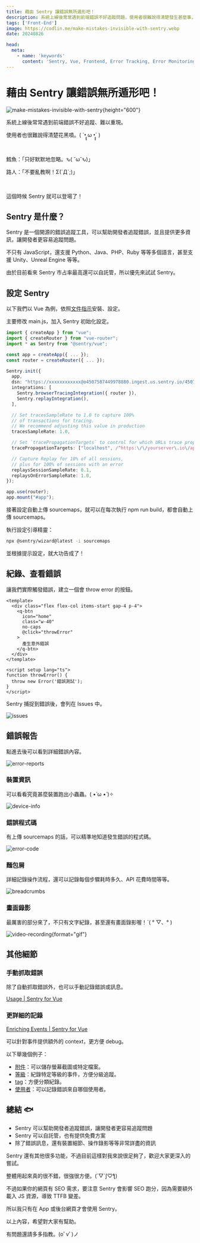 ```yaml
---
title: 藉由 Sentry 讓錯誤無所遁形吧！
description: 系統上線後常常遇到前端錯誤不好追蹤問題，使用者很難說得清楚發生甚麼事，Sentry 可以協助記錄錯誤，並且提供更多資訊，讓開發者更容易追蹤問題。
tags: ['Front-End']
image: https://codlin.me/make-mistakes-invisible-with-sentry.webp
date: 20240826

head:
  meta:
    - name: 'keywords'
      content: 'Sentry, Vue, Frontend, Error Tracking, Error Monitoring, 錯誤追蹤, 前端'
---
```


# 藉由 Sentry 讓錯誤無所遁形吧！

![make-mistakes-invisible-with-sentry](/make-mistakes-invisible-with-sentry.webp){height="600"}

系統上線後常常遇到前端錯誤不好追蹤、難以重現。

使用者也很難說得清楚花黑噴。( ´•̥̥̥ ω •̥̥̥` )

<br>

鱈魚：「只好默默地忽略。ԅ( ˘ω˘ԅ)」

路人：「不要亂教啊！Σ(ˊДˋ;)」

<br>

這個時候 Sentry 就可以登場了！

## Sentry 是什麼？

Sentry 是一個開源的錯誤追蹤工具，可以幫助開發者追蹤錯誤，並且提供更多資訊，讓開發者更容易追蹤問題。

不只有 JavaScript，還支援 Python、Java、PHP、Ruby 等等多個語言，甚至支援 Unity、Unreal Engine 等等。

由於目前看來 Sentry 市占率最高還可以自託管，所以優先來試試 Sentry。

## 設定 Sentry

以下我們以 Vue 為例，依照[文件指示](https://docs.sentry.io/platforms/javascript/guides/vue/#install)安裝、設定。

主要修改 main.js，加入 Sentry 初始化設定。

```ts
import { createApp } from "vue";
import { createRouter } from "vue-router";
import * as Sentry from "@sentry/vue";

const app = createApp({ ... });
const router = createRouter({ ... });

Sentry.init({
  app,
  dsn: "https://xxxxxxxxxxxx@o4507587449978880.ingest.us.sentry.io/4507824142942208",
  integrations: [
    Sentry.browserTracingIntegration({ router }),
    Sentry.replayIntegration(),
  ],

  // Set tracesSampleRate to 1.0 to capture 100%
  // of transactions for tracing.
  // We recommend adjusting this value in production
  tracesSampleRate: 1.0,

  // Set `tracePropagationTargets` to control for which URLs trace propagation should be enabled
  tracePropagationTargets: ["localhost", /^https:\/\/yourserver\.io\/api/],

  // Capture Replay for 10% of all sessions,
  // plus for 100% of sessions with an error
  replaysSessionSampleRate: 0.1,
  replaysOnErrorSampleRate: 1.0,
});

app.use(router);
app.mount("#app");
```

接著設定自動上傳 sourcemaps，就可以在每次執行 npm run build，都會自動上傳 sourcemaps。

執行設定引導精靈：

```bash
npx @sentry/wizard@latest -i sourcemaps
```

並根據提示設定，就大功告成了！

## 紀錄、查看錯誤

讓我們實際觸發錯誤，建立一個會 throw error 的按鈕。

```vue
<template>
  <div class="flex flex-col items-start gap-4 p-4">
    <q-btn
      icon="home"
      class="w-40"
      no-caps
      @click="throwError"
    >
      產生意外錯誤
    </q-btn>
  </div>
</template>

<script setup lang="ts">
function throwError() {
  throw new Error('錯誤測試');
}
</script>
```

Sentry 捕捉到錯誤後，會列在 Issues 中。

![issues](/make-mistakes-invisible-with-sentry/issues.png)

## 錯誤報告

點進去後可以看到詳細錯誤內容。

![error-reports](/make-mistakes-invisible-with-sentry/error-reports.png)

### 裝置資訊

可以看看究竟甚麼裝置跑出小蟲蟲。( •̀ ω •́ )✧

![device-info](/make-mistakes-invisible-with-sentry/device-info.png)

### 錯誤程式碼

有上傳 sourcemaps 的話，可以精準地知道發生錯誤的程式碼。

![error-code](/make-mistakes-invisible-with-sentry/error-code.png)

### 麵包屑

詳細記錄操作流程，還可以記錄每個步驟耗時多久、API 花費時間等等。

![breadcrumbs](/make-mistakes-invisible-with-sentry/breadcrumbs.png)

### 畫面錄影

最厲害的部分來了，不只有文字紀錄，甚至還有畫面錄影喔！ˋ( ° ▽、° )

![video-recording](/make-mistakes-invisible-with-sentry/video-recording.gif){format="gif"}

## 其他細節

### 手動抓取錯誤

除了自動抓取錯誤外，也可以手動記錄錯誤或訊息。

[Usage | Sentry for Vue](https://docs.sentry.io/platforms/javascript/guides/vue/usage/)

### 更詳細的記錄

[Enriching Events | Sentry for Vue](https://docs.sentry.io/platforms/javascript/guides/vue/enriching-events/)

可以針對事件提供額外的 context，更方便 debug。

以下舉幾個例子：

- [附件](https://docs.sentry.io/platforms/javascript/guides/vue/enriching-events/attachments/)：可以儲存螢幕截圖或特定檔案。
- [等級](https://docs.sentry.io/platforms/javascript/guides/vue/enriching-events/level/)：紀錄特定等級的事件，方便分級追蹤。
- [tag](https://docs.sentry.io/platforms/javascript/guides/vue/enriching-events/tags/)：方便分類紀錄。
- [使用者](https://docs.sentry.io/platforms/javascript/guides/vue/enriching-events/identify-user/)：可以記錄錯誤來自哪個使用者。

## 總結 🐟

- Sentry 可以幫助開發者追蹤錯誤，讓開發者更容易追蹤問題
- Sentry 可以自託管，也有提供免費方案
- 除了錯誤訊息，還有裝置細節、操作錄影等等非常詳盡的資訊

Sentry 還有其他很多功能，不過目前這樣對我來說很足夠了，歡迎大家更深入的嘗試。

整體用起來真的很不錯，很強很方便。(´▽`ʃ♡ƪ)

不過如果你的網頁有 SEO 需求，要注意 Sentry 會影響 SEO 跑分，因為需要額外載入 JS 資源，導致 TTFB 變差。

所以我只有在 App 或後台網頁才會使用 Sentry。

以上內容，希望對大家有幫助。

有問題還請多多指教。(oﾟvﾟ)ノ
